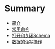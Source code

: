 # Summary
* [简介](./note/00.brief.md)
* [常用命令](./note/01.cmd.md)
* [打开和关闭Schema](./note/02.open_close.md)
* [数据的读写操作](./note/03.read_write.md)